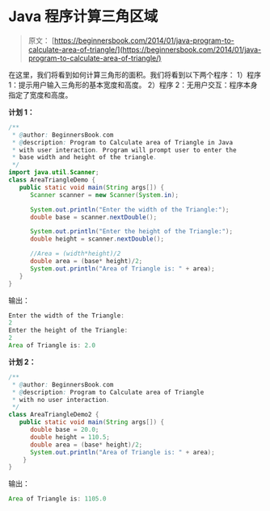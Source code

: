 # Java 程序计算三角区域

> 原文： [https://beginnersbook.com/2014/01/java-program-to-calculate-area-of-triangle/](https://beginnersbook.com/2014/01/java-program-to-calculate-area-of-triangle/)

在这里，我们将看到如何计算三角形的面积。我们将看到以下两个程序：
1）程序 1：提示用户输入三角形的基本宽度和高度。
2）程序 2：无用户交互：程序本身指定了宽度和高度。

**计划 1：**

```java
/**
 * @author: BeginnersBook.com
 * @description: Program to Calculate area of Triangle in Java
 * with user interaction. Program will prompt user to enter the 
 * base width and height of the triangle.
 */
import java.util.Scanner;
class AreaTriangleDemo {
   public static void main(String args[]) {   
      Scanner scanner = new Scanner(System.in);

      System.out.println("Enter the width of the Triangle:");
      double base = scanner.nextDouble();

      System.out.println("Enter the height of the Triangle:");
      double height = scanner.nextDouble();

      //Area = (width*height)/2
      double area = (base* height)/2;
      System.out.println("Area of Triangle is: " + area);      
   }
}
```

输出：

```java
Enter the width of the Triangle:
2
Enter the height of the Triangle:
2
Area of Triangle is: 2.0
```

**计划 2：**

```java
/**
 * @author: BeginnersBook.com
 * @description: Program to Calculate area of Triangle
 * with no user interaction.
 */
class AreaTriangleDemo2 {
   public static void main(String args[]) {   
      double base = 20.0;
      double height = 110.5;
      double area = (base* height)/2;
      System.out.println("Area of Triangle is: " + area);      
    }
}
```

输出：

```java
Area of Triangle is: 1105.0
```